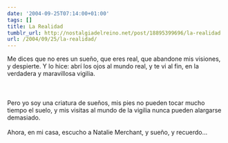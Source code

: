 ```yaml
---
date: '2004-09-25T07:14:00+01:00'
tags: []
title: La Realidad
tumblr_url: http://nostalgiadelreino.net/post/18895399696/la-realidad
url: /2004/09/25/la-realidad/
---
```


<p>Me dices que no eres un sueño, que eres real, que abandone mis visiones, y despierte. Y lo hice: abrí los ojos al mundo real, y te vi al fin, en la verdadera y maravillosa vigilia.<br/><br/><br/><br/>Pero yo soy una criatura de sueños, mis pies no pueden tocar mucho tiempo el suelo, y mis visitas al mundo de la vigilia nunca pueden alargarse demasiado.<br/><br/>Ahora, en mi casa, escucho a Natalie Merchant, y sueño, y recuerdo&hellip;</p><div class="blogger-post-footer"><img width="1" height="1" src="https://blogger.googleusercontent.com/tracker/1180118427259117074-72554260491801870?l=nostalgiadelreino.blogspot.com" alt=""/></div>